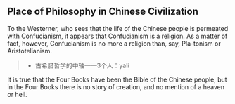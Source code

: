 ## Place of Philosophy in Chinese Civilization

To the Westerner, who sees that the life of the Chinese people is permeated with Confucianism, it appears that Confucianism is a religion.
As a matter of fact, however, Confucianism is no more a religion than, say, Pla-tonism or Aristotelianism.

> * 古希腊哲学的中轴——3个人：yali

It is true that the Four Books have been the Bible of the Chinese people, but in the Four Books there is no story of creation, and no mention of a heaven or hell.
